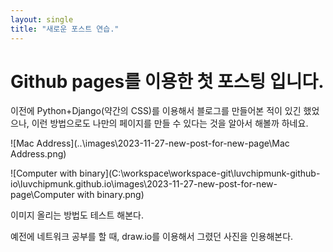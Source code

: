 ```yaml
---
layout: single
title: "새로운 포스트 연습."
---
```


# Github pages를 이용한 첫 포스팅 입니다.

이전에 Python+Django(약간의 CSS)를 이용해서 블로그를 만들어본 적이 있긴 했었으나, 이런 방법으로도 나만의 페이지를 만들 수 있다는 것을 알아서 해볼까 하네요.

![Mac Address](..\images\2023-11-27-new-post-for-new-page\Mac Address.png)

![Computer with binary](C:\workspace\workspace-git\luvchipmunk-github-io\luvchipmunk.github.io\images\2023-11-27-new-post-for-new-page\Computer with binary.png)

이미지 올리는 방법도 테스트 해본다.

예전에 네트워크 공부를 할 때, draw.io를 이용해서 그렸던 사진을 인용해본다.

